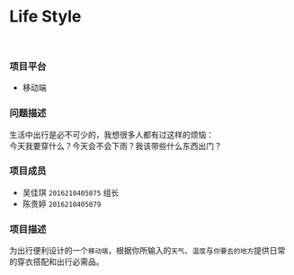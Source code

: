 # Life Style
<br>

### 项目平台
* 移动端
### 问题描述
生活中出行是必不可少的，我想很多人都有过这样的烦恼：<br>
今天我要穿什么？今天会不会下雨？我该带些什么东西出门？
### 项目成员
* 吴佳琪 `2016210405075` 组长
* 陈贵婷 `2016210405079` 
### 项目描述
为出行便利设计的一个`移动端`，根据你所输入的`天气`、`温度`与`你要去的地方`提供日常的穿衣搭配和出行必需品。
